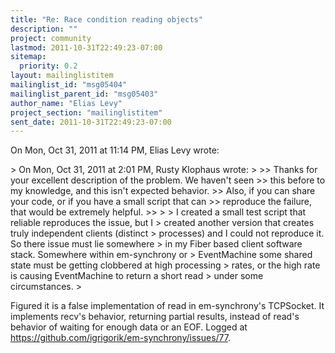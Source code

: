 ```yaml
---
title: "Re: Race condition reading objects"
description: ""
project: community
lastmod: 2011-10-31T22:49:23-07:00
sitemap:
  priority: 0.2
layout: mailinglistitem
mailinglist_id: "msg05404"
mailinglist_parent_id: "msg05403"
author_name: "Elias Levy"
project_section: "mailinglistitem"
sent_date: 2011-10-31T22:49:23-07:00
---
```



On Mon, Oct 31, 2011 at 11:14 PM, Elias Levy wrote:

&gt; On Mon, Oct 31, 2011 at 2:01 PM, Rusty Klophaus  wrote:
&gt;
&gt;&gt; Thanks for your excellent description of the problem. We haven't seen
&gt;&gt; this before to my knowledge, and this isn't expected behavior.
&gt;&gt; Also, if you can share your code, or if you have a small script that can
&gt;&gt; reproduce the failure, that would be extremely helpful.
&gt;&gt;
&gt;
&gt; I created a small test script that reliable reproduces the issue, but I
&gt; created another version that creates truly independent clients (distinct
&gt; processes) and I could not reproduce it. So there issue must lie somewhere
&gt; in my Fiber based client software stack. Somewhere within em-synchrony or
&gt; EventMachine some shared state must be getting clobbered at high processing
&gt; rates, or the high rate is causing EventMachine to return a short read
&gt; under some circumstances.
&gt;

Figured it is a false implementation of read in em-synchrony's TCPSocket.
 It implements recv's behavior, returning partial results, instead of
read's behavior of waiting for enough data or an EOF. Logged at
https://github.com/igrigorik/em-synchrony/issues/77.
